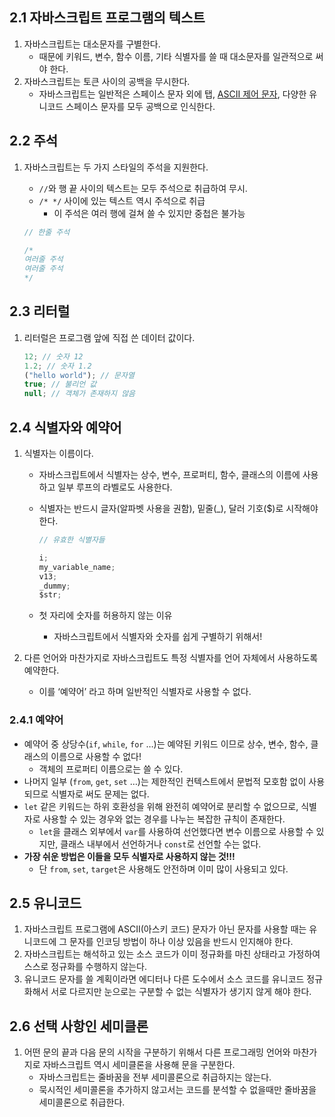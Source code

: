 ## 2.1 자바스크립트 프로그램의 텍스트

1. 자바스크립트는 대소문자를 구별한다.
    - 때문에 키워드, 변수, 함수 이름, 기타 식별자를 쓸 때 대소문자를 일관적으로 써야 한다.
2. 자바스크립트는 토큰 사이의 공백을 무시한다.
    - 자바스크립트는 일반적은 스페이스 문자 외에 탭, [ASCII 제어 문자](https://namu.wiki/w/%EC%95%84%EC%8A%A4%ED%82%A4%20%EC%BD%94%EB%93%9C), 다양한 유니코드 스페이스 문자를 모두 공백으로 인식한다.

## 2.2 주석

1. 자바스크립트는 두 가지 스타일의 주석을 지원한다.

    - `//`와 행 끝 사이의 텍스트는 모두 주석으로 취급하여 무시.
    - `/* */` 사이에 있는 텍스트 역시 주석으로 취급
        - 이 주석은 여러 행에 걸쳐 쓸 수 있지만 중첩은 불가능

    ```jsx
    // 한줄 주석

    /*
    여러줄 주석
    여러줄 주석
    */
    ```

## 2.3 리터럴

1. 리터럴은 프로그램 앞에 직접 쓴 데이터 값이다.

    ```jsx
    12; // 숫자 12
    1.2; // 숫자 1.2
    ("hello world"); // 문자열
    true; // 불리언 값
    null; // 객체가 존재하지 않음
    ```

## 2.4 식별자와 예약어

1. 식별자는 이름이다.

    - 자바스크립트에서 식별자는 상수, 변수, 프로퍼티, 함수, 클래스의 이름에 사용하고 일부 루프의 라벨로도 사용한다.
    - 식별자는 반드시 글자(알파벳 사용을 권함), 밑줄(\_), 달러 기호($)로 시작해야 한다.

        ```jsx
        // 유효한 식별자들

        i;
        my_variable_name;
        v13;
        _dummy;
        $str;
        ```

    - 첫 자리에 숫자를 허용하지 않는 이유
        - 자바스크립트에서 식별자와 숫자를 쉽게 구별하기 위해서!

2. 다른 언어와 마찬가지로 자바스크립트도 특정 식별자를 언어 자체에서 사용하도록 예약한다.
    - 이를 ‘예약어’ 라고 하며 일반적인 식별자로 사용할 수 없다.

### 2.4.1 예약어

-   예약어 중 상당수(`if`, `while`, `for` …)는 예약된 키워드 이므로 상수, 변수, 함수, 클래스의 이름으로 사용할 수 없다!
    -   객체의 프로퍼티 이름으로는 쓸 수 있다.
-   나머지 일부 (`from`, `get`, `set` …)는 제한적인 컨텍스트에서 문법적 모호함 없이 사용되므로 식별자로 써도 문제는 없다.
-   `let` 같은 키워드는 하위 호환성을 위해 완전히 예약어로 분리할 수 없으므로, 식별자로 사용할 수 있는 경우와 없는 경우를 나누는 복잡한 규칙이 존재한다.
    -   `let`을 클래스 외부에서 `var`를 사용하여 선언했다면 변수 이름으로 사용할 수 있지만, 클래스 내부에서 선언하거나 `const`로 선언할 수는 없다.
-   **가장 쉬운 방법은 이들을 모두 식별자로 사용하지 않는 것!!!**
    -   단 `from`, `set`, `target`은 사용해도 안전하며 이미 많이 사용되고 있다.

## 2.5 유니코드

1. 자바스크립트 프로그램에 ASCII(아스키 코드) 문자가 아닌 문자를 사용할 때는 유니코드에 그 문자를 인코딩 방법이 하나 이상 있음을 반드시 인지해야 한다.
2. 자바스크립트는 해석하고 있는 소스 코드가 이미 정규화를 마친 상태라고 가정하여 스스로 정규화를 수행하지 않는다.
3. 유니코드 문자를 쓸 계획이라면 에디터나 다른 도수에서 소스 코드를 유니코드 정규화해서 서로 다르지만 눈으로는 구분할 수 없는 식별자가 생기지 않게 해야 한다.

## 2.6 선택 사항인 세미클론

1. 어떤 문의 끝과 다음 문의 시작을 구분하기 위해서 다른 프로그래밍 언어와 마찬가지로 자바스크립트 역시 세미클론을 사용해 문을 구분한다.
    - 자바스크립트는 줄바꿈을 전부 세미콜론으로 취급하지는 않는다.
    - 묵시적인 세미콜론을 추가하지 않고서는 코드를 분석할 수 없을때만 줄바꿈을 세미콜론으로 취급한다.
